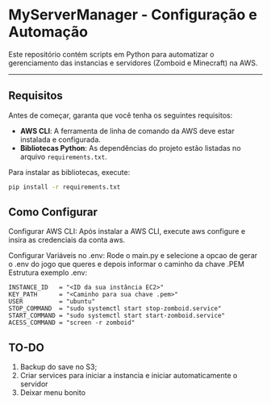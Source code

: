 # **MyServerManager - Configuração e Automação**

Este repositório contém scripts em Python para automatizar o gerenciamento das instancias e servidores (Zomboid e Minecraft) na AWS.

---

## **Requisitos**

Antes de começar, garanta que você tenha os seguintes requisitos:

- **AWS CLI**: A ferramenta de linha de comando da AWS deve estar instalada e configurada. 
- **Bibliotecas Python**: As dependências do projeto estão listadas no arquivo `requirements.txt`.

Para instalar as bibliotecas, execute:

```bash
pip install -r requirements.txt
```

## **Como Configurar**
Configurar AWS CLI: Após instalar a AWS CLI, execute aws configure e insira as credenciais da conta aws.

Configurar Variáveis no .env: Rode o main.py e selecione a opcao de gerar o .env do jogo que queres e depois informar o caminho da chave .PEM
Estrutura exemplo .env:
```plaintext
INSTANCE_ID   = "<ID da sua instância EC2>"
KEY_PATH      = "<Caminho para sua chave .pem>"
USER          = "ubuntu"
STOP_COMMAND  = "sudo systemctl start stop-zomboid.service"
START_COMMAND = "sudo systemctl start start-zomboid.service"
ACESS_COMMAND = "screen -r zomboid"

```

## **TO-DO**

1. Backup do save no S3;
2. Criar services para iniciar a instancia e iniciar automaticamente o servidor
3. Deixar menu bonito

